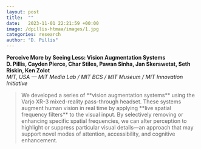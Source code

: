 ```yaml
---
layout: post
title:  ""
date:   2023-11-01 22:21:59 +00:00
image: /dpillis-htmaa/images/1.jpg
categories: research
author: "D. Pillis"
---
```

**Perceive More by Seeing Less: Vision Augmentation Systems**  
**D. Pillis, Cayden Pierce, Char Stiles, Pawan Sinha, Jan Skerswetat, Seth Riskin, Ken Zolot**  
*MIT, USA — MIT Media Lab / MIT BCS / MIT Museum / MIT Innovation Initiative*
<blockquote>
  <p>
We developed a series of **vision augmentation systems** using the Varjo XR-3 mixed-reality pass-through headset. These systems augment human vision in real time by applying **live spatial frequency filters** to the visual input.
By selectively removing or enhancing specific spatial frequencies, we can alter perception to highlight or suppress particular visual details—an approach that may support novel modes of attention, accessibility, and cognitive enhancement.
  </p>
</blockquote>
